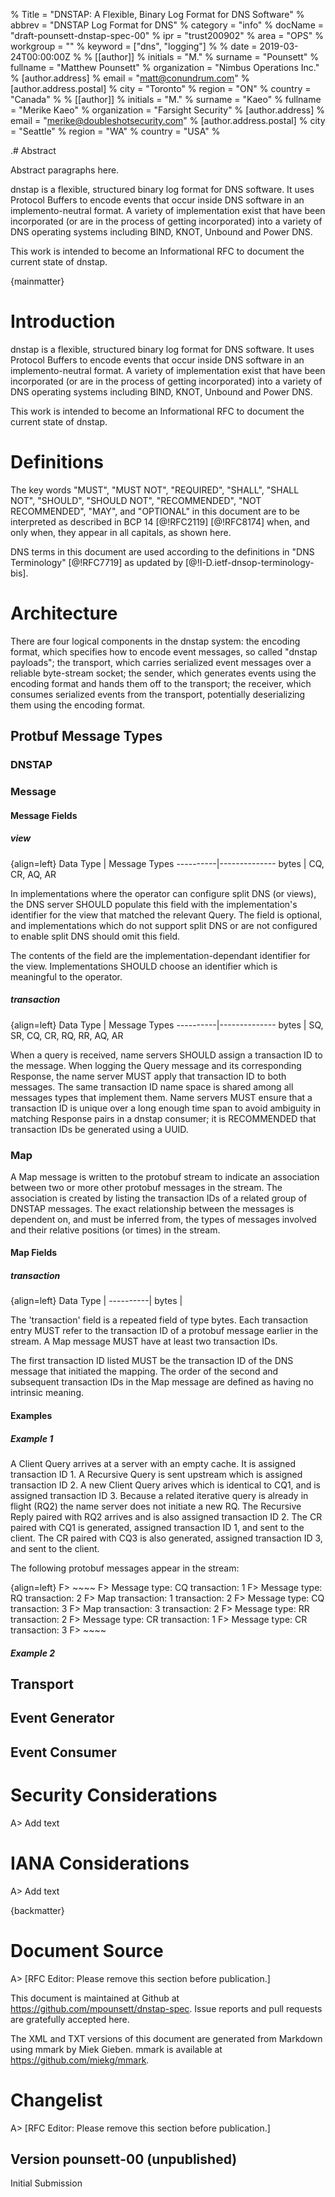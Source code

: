 % Title = "DNSTAP: A Flexible, Binary Log Format for DNS Software"
% abbrev = "DNSTAP Log Format for DNS"
% category = "info"
% docName = "draft-pounsett-dnstap-spec-00"
% ipr = "trust200902"
% area = "OPS"
% workgroup = ""
% keyword = ["dns", "logging"]
%
% date = 2019-03-24T00:00:00Z
%
% [[author]]
% initials = "M."
% surname = "Pounsett"
% fullname = "Matthew Pounsett"
% organization = "Nimbus Operations Inc."
% 	[author.address]
%	email = "matt@conundrum.com"
%   [author.address.postal]
%   city = "Toronto"
%   region = "ON"
%   country = "Canada"
%
% [[author]]
% initials = "M."
% surname = "Kaeo"
% fullname = "Merike Kaeo"
% organization = "Farsight Security"
%   [author.address]
%   email = "merike@doubleshotsecurity.com"
%   [author.address.postal]
%   city = "Seattle"
%   region = "WA"
%   country = "USA"
%

.# Abstract

Abstract paragraphs here.

dnstap is a flexible, structured binary log format for DNS software.  It uses Protocol Buffers to encode events that occur inside DNS software in an implemento-neutral format.  A variety of implementation exist that have been incorporated (or are in the process of getting incorporated) into a variety of DNS operating systems including BIND, KNOT, Unbound and Power DNS.

This work is intended to become an Informational RFC to document the current state of dnstap.

{mainmatter}

# Introduction

dnstap is a flexible, structured binary log format for DNS software.  It uses Protocol Buffers to encode events that occur inside DNS software in an implemento-neutral format.  A variety of implementation exist that have been incorporated (or are in the process of getting incorporated) into a variety of DNS operating systems including BIND, KNOT, Unbound and Power DNS.

This work is intended to become an Informational RFC to document the current state of dnstap.

# Definitions

The key words "MUST", "MUST NOT", "REQUIRED", "SHALL", "SHALL NOT", "SHOULD", "SHOULD NOT", "RECOMMENDED", "NOT RECOMMENDED", "MAY", and "OPTIONAL" in this document are to be interpreted as described in BCP 14 [@!RFC2119] [@!RFC8174] when, and only when, they appear in all capitals, as shown here.

DNS terms in this document are used according to the definitions in "DNS Terminology" [@!RFC7719] as updated by [@!I-D.ietf-dnsop-terminology-bis].

# Architecture

There are four logical components in the dnstap system: the encoding format, which specifies how to encode event messages, so called "dnstap payloads"; the transport, which carries serialized event messages over a reliable byte-stream socket; the sender, which generates events using the encoding format and hands them off to the transport; the receiver, which consumes serialized events from the transport, potentially deserializing them using the encoding format.

## Protbuf Message Types

### DNSTAP

### Message

#### Message Fields

##### view

{align=left}
Data Type | Message Types
----------|--------------
bytes | CQ, CR, AQ, AR

In implementations where the operator can configure split DNS (or views), the DNS server SHOULD populate this field with the implementation's identifier for the view that matched the relevant Query.  The field is optional, and implementations which do not support split DNS or are not configured to enable split DNS should omit this field.

The contents of the field are the implementation-dependant identifier for the view.  Implementations SHOULD choose an identifier which is meaningful to the operator.

##### transaction

{align=left}
Data Type | Message Types
----------|--------------
bytes | SQ, SR, CQ, CR, RQ, RR, AQ, AR

When a query is received, name servers SHOULD assign a transaction ID to the message.  When logging the Query message and its corresponding Response, the name server MUST apply that transaction ID to both messages. The same transaction ID name space is shared among all messages types that implement them. Name servers MUST ensure that a transaction ID is unique over a long enough time span to avoid ambiguity in matching Response pairs in a dnstap consumer; it is RECOMMENDED that transaction IDs be generated using a UUID.

### Map

A Map message is written to the protobuf stream to indicate an association between two or more other protobuf messages in the stream.  The association is created by listing the transaction IDs of a related group of DNSTAP messages.  The exact relationship between the messages is dependent on, and must be inferred from, the types of messages involved and their relative positions (or times) in the stream.  

#### Map Fields

##### transaction

{align=left}
Data Type |
----------|
bytes |

The 'transaction' field is a repeated field of type bytes.  Each transaction entry MUST refer to the transaction ID of a protobuf message earlier in the stream.  A Map message MUST have at least two transaction IDs.

The first transaction ID listed MUST be the transaction ID of the DNS message that initiated the mapping.  The order of the second and subsequent transaction IDs in the Map message are defined as having no intrinsic meaning.

#### Examples

##### Example 1

A Client Query arrives at a server with an empty cache.  It is assigned transaction ID 1.  A Recursive Query is sent upstream which is assigned transaction ID 2.  A new Client Query arives which is identical to CQ1, and is assigned transaction ID 3.  Because a related iterative query is already in flight (RQ2) the name server does not initiate a new RQ.  The Recursive Reply paired with RQ2 arrives and is also assigned transaction ID 2.  The CR paired with CQ1 is generated, assigned transaction ID 1, and sent to the client.  The CR paired with CQ3 is also generated, assigned transaction ID 3, and sent to the client.

The following protobuf messages appear in the stream:

{align=left}
F> ~~~~
F> Message type: CQ  transaction: 1
F> Message type: RQ  transaction: 2
F> Map transaction: 1  transaction: 2
F> Message type: CQ  transaction: 3
F> Map transaction: 3  transaction: 2
F> Message type: RR  transaction: 2
F> Message type: CR  transaction: 1
F> Message type: CR  transaction: 3
F> ~~~~

##### Example 2

## Transport

## Event Generator

## Event Consumer


# Security Considerations

A> Add text

# IANA Considerations

A> Add text

{backmatter}

# Document Source

A> [RFC Editor: Please remove this section before publication.]

This document is maintained at Github at
<https://github.com/mpounsett/dnstap-spec>.  Issue reports and pull
requests are gratefully accepted here. 

The XML and TXT versions of this document are generated from Markdown
using mmark by Miek Gieben.  mmark is available at
<https://github.com/miekg/mmark>.

# Changelist

A> [RFC Editor: Please remove this section before publication.]

## Version pounsett-00 (unpublished)

Initial Submission
